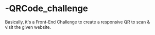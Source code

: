 # -QRCode_challenge
Basically, it's a Front-End Challenge to create a responsive QR to scan &amp; visit the given website.
